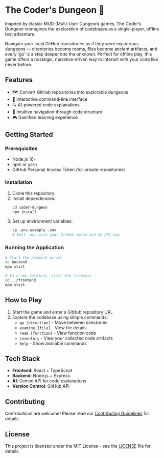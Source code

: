 # The Coder's Dungeon 🏰

Inspired by classic MUD (Multi-User Dungeon) games, The Coder’s Dungeon reimagines the exploration of codebases as a single-player, offline text adventure.

Navigate your local GitHub repositories as if they were mysterious dungeons — directories become rooms, files become ancient artifacts, and every 'go' is a step deeper into the unknown. Perfect for offline play, this game offers a nostalgic, narrative-driven way to interact with your code like never before.

## Features

- 🗺️ Convert GitHub repositories into explorable dungeons
- 📜 Interactive command-line interface
- 🔍 AI-powered code explanations
- 🧭 Intuitive navigation through code structure
- 🎮 Gamified learning experience

## Getting Started

### Prerequisites
- Node.js 16+
- npm or yarn
- GitHub Personal Access Token (for private repositories)

### Installation
1. Clone this repository
2. Install dependencies:
   ```bash
   cd coder-dungeon
   npm install
   ```
3. Set up environment variables:
   ```bash
   cp .env.example .env
   # Edit .env with your GitHub token and AI API key
   ```

### Running the Application
```bash
# Start the backend server
cd backend
npm start

# In a new terminal, start the frontend
cd ../frontend
npm start
```

## How to Play

1. Start the game and enter a GitHub repository URL
2. Explore the codebase using simple commands:
   - `go [direction]` - Move between directories
   - `examine [file]` - View file details
   - `read [function]` - View function code
   - `inventory` - View your collected code artifacts
   - `help` - Show available commands

## Tech Stack

- **Frontend**: React + TypeScript
- **Backend**: Node.js + Express
- **AI**: Gemini API for code explanations
- **Version Control**: GitHub API

## Contributing

Contributions are welcome! Please read our [Contributing Guidelines](CONTRIBUTING.md) for details.

## License

This project is licensed under the MIT License - see the [LICENSE](LICENSE) file for details.
